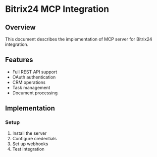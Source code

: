 # Bitrix24 MCP Integration

## Overview
This document describes the implementation of MCP server for Bitrix24 integration.

## Features
- Full REST API support
- OAuth authentication
- CRM operations
- Task management
- Document processing

## Implementation
### Setup
1. Install the server
2. Configure credentials
3. Set up webhooks
4. Test integration